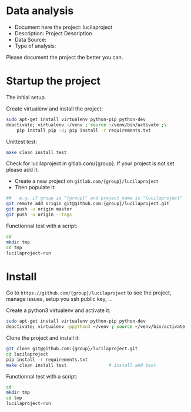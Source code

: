 # Data analysis
- Document here the project: lucilaproject
- Description: Project Description
- Data Source:
- Type of analysis:

Please document the project the better you can.

# Startup the project

The initial setup.

Create virtualenv and install the project:
```bash
sudo apt-get install virtualenv python-pip python-dev
deactivate; virtualenv ~/venv ; source ~/venv/bin/activate ;\
    pip install pip -U; pip install -r requirements.txt
```

Unittest test:
```bash
make clean install test
```

Check for lucilaproject in gitlab.com/{group}.
If your project is not set please add it:

- Create a new project on `gitlab.com/{group}/lucilaproject`
- Then populate it:

```bash
##   e.g. if group is "{group}" and project_name is "lucilaproject"
git remote add origin git@github.com:{group}/lucilaproject.git
git push -u origin master
git push -u origin --tags
```

Functionnal test with a script:

```bash
cd
mkdir tmp
cd tmp
lucilaproject-run
```

# Install

Go to `https://github.com/{group}/lucilaproject` to see the project, manage issues,
setup you ssh public key, ...

Create a python3 virtualenv and activate it:

```bash
sudo apt-get install virtualenv python-pip python-dev
deactivate; virtualenv -ppython3 ~/venv ; source ~/venv/bin/activate
```

Clone the project and install it:

```bash
git clone git@github.com:{group}/lucilaproject.git
cd lucilaproject
pip install -r requirements.txt
make clean install test                # install and test
```
Functionnal test with a script:

```bash
cd
mkdir tmp
cd tmp
lucilaproject-run
```

